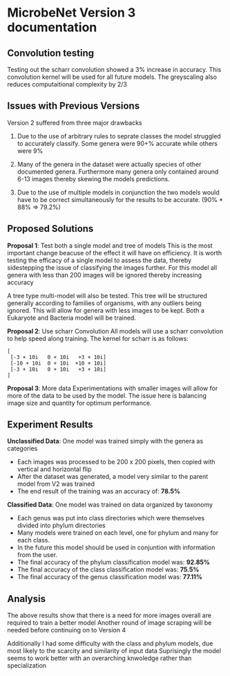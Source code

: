 # MicrobeNet Version 3 documentation

## Convolution testing

Testing out the scharr convolution showed a 3% increase in accuracy.
This convolution kernel will be used for all future models.
The greyscaling also reduces computaitional complexity by 2/3


## Issues with Previous Versions

Version 2 suffered from three major drawbacks

1. Due to the use of arbitrary rules to seprate classes the model struggled to accurately classify. Some genera were 90+% accurate while others were 9%

2. Many of the genera in the dataset were actually species of other documented genera. Furthermore many genera only contained around 6-13 images thereby skewing the models predictions.

3. Due to the use of multiple models in conjunction the two models would have to be correct simultaneously for the results to be accurate. (90% * 88% => 79.2%) 


## Proposed Solutions

**Proposal 1**: Test both a single model and tree of models 
This is the most important change beacuse of the effect it will have on efficiency.
It is worth testing the efficacy of a single model to assess the data, thereby sidestepping the issue of classifying the images further.
For this model all genera with less than 200 images will be ignored thereby increasing accuracy

A tree type multi-model will also be tested.
This tree will be structured generally according to families of organisms, with any outliers being ignored.
This will allow for genera with less images to be kept.
Both a Eukaryote and Bacteria model will be trained.


**Proposal 2**: Use scharr Convolution
All models will use a scharr convolution to help speed along training.
The kernel for scharr is as follows:
```
[
 [-3 + 10i   0 + 10i   +3 + 10i]
 [-10 + 10i  0 + 10i  +10 + 10i]
 [-3 + 10i   0 + 10i   +3 + 10i]
]
```

**Proposal 3**: More data
Experimentations with smaller images will allow for more of the data to be used by the model.
The issue here is balancing image size and quantity for optimum performance.


## Experiment Results

**Unclassified Data**: One model was trained simply with the genera as categories
* Each images was processed to be 200 x 200 pixels, then copied with vertical and horizontal flip
* After the dataset was generated, a model very similar to the parent model from V2 was trained
* The end result of the training was an accuracy of: **78.5%**




**Classified Data**: One model was trained on data organized by taxonomy
* Each genus was put into class directories which were themselves divided into phylum directories
* Many models were trained on each level, one for phylum and many for each class.
* In the future this model should be used in conjuntion with information from the user.
* The final accuracy of the phylum classification model was: **92.85%**
* The final accuracy of the class classification model was: **75.5%**
* The final accuracy of the genus classification model was: **77.11%**


## Analysis
The above results show that there is a need for more images overall are required to train a better model
Another round of image scraping will be needed before continuing on to Version 4

Additionally I had some difficulty with the class and phylum models, due most likely to the scarcity and similarity of input data
Suprisingly the model seems to work better with an overarching knwoledge rather than specialization


